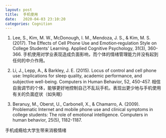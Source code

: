 ```yaml
---
layout: post
title:  手机使用
date:   2020-04-03 23:10:20
categories: Cognition
---
```



1. Lee, S., Kim, M. W., McDonough, I. M., Mendoza, J. S., & Kim, M. S. (2017). The Effects of Cell Phone Use and Emotion‐regulation Style on College Students' Learning. Applied Cognitive Psychology, 31(3), 360-366.
手机使用对学业表现造成负面影响，而个体的情绪管理能力并没有起到任何的中介作用。

2. Li, J., Lepp, A., & Barkley, J. E. (2015). Locus of control and cell phone use: Implications for sleep quality, academic performance, and subjective well-being. Computers in Human Behavior, 52, 450-457.
相信自我调节的个体，能够更好地控制自己不乱玩手机，表现出更少地与手机使用有关的负面症状（如失眠）

3. Beranuy, M., Oberst, U., Carbonell, X., & Chamarro, A. (2009). Problematic Internet and mobile phone use and clinical symptoms in college students: The role of emotional intelligence. Computers in human behavior, 25(5), 1182-1187.

手机成瘾给大学生带来消极情绪